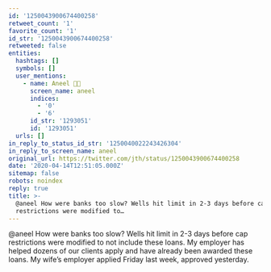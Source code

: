 ```yaml
---
id: '1250043900674400258'
retweet_count: '1'
favorite_count: '1'
id_str: '1250043900674400258'
retweeted: false
entities:
  hashtags: []
  symbols: []
  user_mentions:
    - name: Aneel ✊🏽
      screen_name: aneel
      indices:
        - '0'
        - '6'
      id_str: '1293051'
      id: '1293051'
  urls: []
in_reply_to_status_id_str: '1250040022243426304'
in_reply_to_screen_name: aneel
original_url: https://twitter.com/jth/status/1250043900674400258
date: '2020-04-14T12:51:05.000Z'
sitemap: false
robots: noindex
reply: true
title: >-
  @aneel How were banks too slow? Wells hit limit in 2-3 days before cap
  restrictions were modified to…
---
```


@aneel How were banks too slow? Wells hit limit in 2-3 days before cap restrictions were modified to not include these loans. My employer has helped dozens of our clients apply and have already been awarded these loans. My wife’s employer applied Friday last week, approved yesterday.